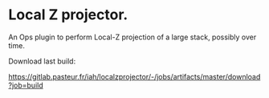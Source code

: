 # Local Z projector.

An Ops plugin to perform Local-Z projection of a large stack, possibly over time. 

Download last build:

<https://gitlab.pasteur.fr/iah/localzprojector/-/jobs/artifacts/master/download?job=build>

